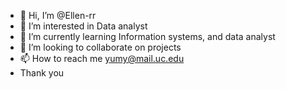 

<!---
Ellen-rr/Ellen-rr is a ✨ special ✨ repository because its `README.md` (this file) appears on your GitHub profile.
You can click the Preview link to take a look at your changes.
--->

- 👋 Hi, I’m @Ellen-rr
-  👀 I’m interested in Data analyst
- 🌱 I’m currently learning Information systems, and data analyst
- 💞️ I’m looking to collaborate on projects
- 📫 How to reach me yumy@mail.uc.edu
- Thank you 
